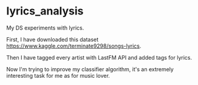 # lyrics_analysis
My DS experiments with lyrics.

First, I have downloaded this dataset https://www.kaggle.com/terminate9298/songs-lyrics.

Then I have tagged every artist with LastFM API and added tags for lyrics. 

Now I'm trying to improve my classifier algorithm, it's an extremely interesting task for me as for music lover. 
